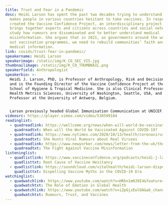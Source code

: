 ```yaml
---
title: Trust and Fear in a Pandemic
desc: Heidi Larson has spent the past two decades trying to understand what
  makes people in various countries hesitant to take vaccines. In response, she
  created the Vaccine Confidence Project, an interdisciplinary project that
  brings together experts and citizens across countries and social networks to
  study how rumours are disseminated and to better understand medical
  misinformation. She argues that in 2021, as governments around the world roll
  out vaccination programmes, we need to rebuild communities’ faith and trust in
  medical information.
link: covids/trust-fear-in-pandemic/
speakername: Heidi Larson
speakerimage: /static/img/K_CO_SEC_VIS.jpg
thumbnailimage: /static/img/K_CO_THUMBNAIL.png
speakerfield: Anthropologist
speakerbio: >-
  Heidi J. Larson, PhD, is Professor of Anthropology, Risk and Decision Science
  and is the Founding Director of the Vaccine Confidence Project at the London
  School of Hygiene & Tropical Medicine. She is also Clinical Professor of
  Health Metrics Sciences, University of Washington, Seattle, USA, and Guest
  Professor at the University of Antwerp, Belgium.


  Larson previously headed Global Immunisation Communication at UNICEF, chaired GAVI’s Advocacy Task Force, and served on the WHO SAGE Working Group on vaccine hesitancy. The VCP is a WHO Centre of Excellence on addressing Vaccine Hesitancy. Her research focuses on the analysis of social and political factors that can affect uptake of health interventions and influence policies. Her particular interest is on risk and rumour management from clinical trials to delivery – and building public trust.
videosrc: https://player.vimeo.com/video/538599184
readinglist:
  - quadreadlink: https://wellcome.org/news/when-will-world-be-vaccinated-against-covid-19
    quadreadtxt: When will the World be Vaccinated Against COVID-19?
  - quadreadlink: https://www.nytimes.com/2020/10/13/health/coronavirus-vaccine-hesitancy-larson.html
    quadreadtxt: She Hunts Viral Rumours about Real Viruses
  - quadreadlink: https://www.newyorker.com/news/letter-from-the-uk/the-fight-against-vaccine-misinformation
    quadreadtxt: The Fight Against Vaccine Misinformation
listeninglist:
  - quadlistlink: https://www.vaccineconfidence.org/podcasts/heidi-j-larson-on-the-root-causes-of-vaccine-hesitancy
    quadlisttxt: Root Cause of Vaccine Hesitancy
  - quadlistlink: https://soundcloud.com/vitalhealth/heidi-larson-dispelling-vaccine-myths-in-the-covid-19-era
    quadlisttxt: Dispelling Vaccine Myths in the COVID-19 Era
watchinglist:
  - quadwatchlink: https://www.youtube.com/watch?v=HRkn1mHJ0I4&feature=emb_logo
    quadwatchtxt: The Role of Emotion in Global Health
  - quadwatchlink: https://www.youtube.com/watch?v=iZpGjzEwlOA&ab_channel=TEDMED
    quadwatchtxt: Rumours, Trust, and Vaccines
---
```

